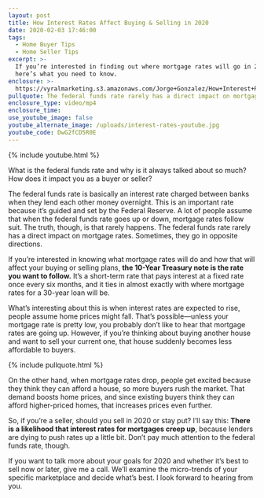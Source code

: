 ```yaml
---
layout: post
title: How Interest Rates Affect Buying & Selling in 2020
date: 2020-02-03 17:46:00
tags:
  - Home Buyer Tips
  - Home Seller Tips
excerpt: >-
  If you’re interested in finding out where mortgage rates will go in 2020,
  here’s what you need to know.
enclosure: >-
  https://vyralmarketing.s3.amazonaws.com/Jorge+Gonzalez/How+Interest+Rates+Affect+Buying+%26+Selling+in+2020.mp4
pullquote: The federal funds rate rarely has a direct impact on mortgage rates.
enclosure_type: video/mp4
enclosure_time:
use_youtube_image: false
youtube_alternate_image: /uploads/interest-rates-youtube.jpg
youtube_code: DwG2fCD5R0E
---
```


{% include youtube.html %}

What is the federal funds rate and why is it always talked about so much? How does it impact you as a buyer or seller?

The federal funds rate is basically an interest rate charged between banks when they lend each other money overnight. This is an important rate because it’s guided and set by the Federal Reserve. A lot of people assume that when the federal funds rate goes up or down, mortgage rates follow suit. The truth, though, is that rarely happens. The federal funds rate rarely has a direct impact on mortgage rates. Sometimes, they go in opposite directions.&nbsp;

If you’re interested in knowing what mortgage rates will do and how that will affect your buying or selling plans, **the 10-Year Treasury note is the rate you want to follow.** It’s a short-term rate that pays interest at a fixed rate once every six months, and it ties in almost exactly with where mortgage rates for a 30-year loan will be.&nbsp;

What’s interesting about this is when interest rates are expected to rise, people assume home prices might fall. That’s possible—unless your mortgage rate is pretty low, you probably don’t like to hear that mortgage rates are going up. However, if you’re thinking about buying another house and want to sell your current one, that house suddenly becomes less affordable to buyers.&nbsp;

{% include pullquote.html %}

On the other hand, when mortgage rates drop, people get excited because they think they can afford a house, so more buyers rush the market. That demand boosts home prices, and since existing buyers think they can afford higher-priced homes, that increases prices even further.&nbsp;

So, if you’re a seller, should you sell in 2020 or stay put? I’ll say this: **There is a likelihood that interest rates for mortgages creep up**, because lenders are dying to push rates up a little bit. Don’t pay much attention to the federal funds rate, though.&nbsp;

If you want to talk more about your goals for 2020 and whether it’s best to sell now or later, give me a call. We’ll examine the micro-trends of your specific marketplace and decide what’s best. I look forward to hearing from you.
